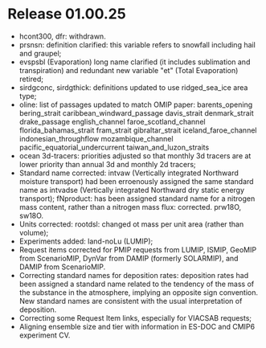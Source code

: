 <h1 class="title">Release 01.00.25</h1>

<div id="cog_post_body">
    <div id="cog_post_body">
        <ul>
	<li>
		hcont300, dfr: withdrawn.</li>
	<li>
		prsnsn: definition clarified: this variable refers to snowfall including hail and graupel;</li>
	<li>
		evspsbl (Evaporation) long name clarified (it includes sublimation and transpiration) and redundant new variable &quot;et&quot; (Total Evaporation) retired;&nbsp;</li>
	<li>
		sirdgconc, sirdgthick: definitions updated to use ridged_sea_ice area type;</li>
	<li>
		oline: list of passages updated to match OMIP paper: barents_opening bering_strait caribbean_windward_passage davis_strait denmark_strait drake_passage english_channel faroe_scotland_channel florida_bahamas_strait fram_strait gibraltar_strait iceland_faroe_channel indonesian_throughflow mozambique_channel pacific_equatorial_undercurrent taiwan_and_luzon_straits</li>
	<li>
		ocean 3d-tracers: priorities adjusted so that monthly 3d tracers are at lower priority than annual 3d and monthly 2d tracers;</li>
	<li>
		Standard name corrected: intvaw (Vertically integrated Northward moisture transport) had been erroenously assigned the same standard name as intvadse (Vertically integrated Northward dry static energy transport); fNproduct: has been assigned standard name for a nitrogen mass content, rather than a nitrogen mass flux: corrected. prw18O, sw18O.</li>
	<li>
		Units corrected: rootdsl: changed ot mass per unit area (rather than volume);</li>
	<li>
		Experiments added: land-noLu (LUMIP);</li>
	<li>
		Request items corrected for PMIP requests from LUMIP, ISMIP, GeoMIP from ScenarioMIP, DynVar from DAMIP (formerly SOLARMIP), and DAMIP from ScenarioMIP.</li>
	<li>
		Correcting standard names for deposition rates: deposition rates had been assigned a standard name related to the tendency of the mass of the substance in the atmosphere, implying an opposite sign convention. New standard names are consistent with the usual interpretation of deposition.</li>
	<li>
		Correcting some Request Item links, especially for VIACSAB requests;</li>
	<li>
		Aligning ensemble size and tier with information in ES-DOC and CMIP6 experiment CV.</li>
</ul>
</div> <!--// end div id=cog_post_body //-->
